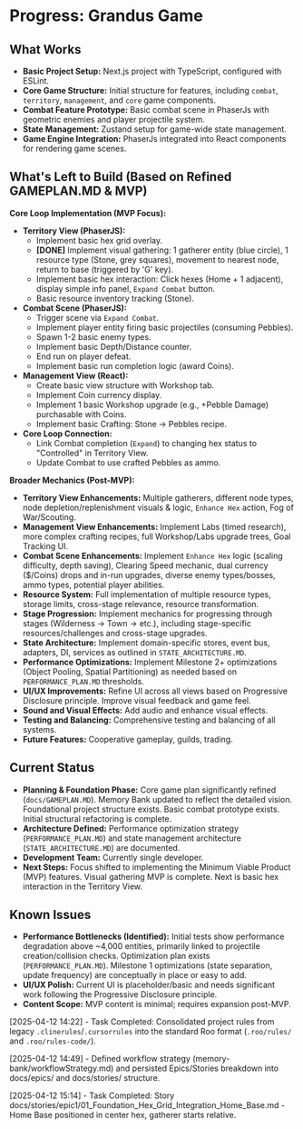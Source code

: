# Progress: Grandus Game

## What Works
- **Basic Project Setup:** Next.js project with TypeScript, configured with ESLint.
- **Core Game Structure:** Initial structure for features, including `combat`, `territory`, `management`, and `core` game components.
- **Combat Feature Prototype:** Basic combat scene in PhaserJs with geometric enemies and player projectile system.
- **State Management:** Zustand setup for game-wide state management.
- **Game Engine Integration:** PhaserJs integrated into React components for rendering game scenes.

## What's Left to Build (Based on Refined GAMEPLAN.MD & MVP)

**Core Loop Implementation (MVP Focus):**
-   **Territory View (PhaserJS):**
    -   Implement basic hex grid overlay.
    -   **[DONE]** Implement visual gathering: 1 gatherer entity (blue circle), 1 resource type (Stone, grey squares), movement to nearest node, return to base (triggered by 'G' key).
    -   Implement basic hex interaction: Click hexes (Home + 1 adjacent), display simple info panel, `Expand Combat` button.
    -   Basic resource inventory tracking (Stone).
-   **Combat Scene (PhaserJS):**
    -   Trigger scene via `Expand Combat`.
    -   Implement player entity firing basic projectiles (consuming Pebbles).
    -   Spawn 1-2 basic enemy types.
    -   Implement basic Depth/Distance counter.
    -   End run on player defeat.
    -   Implement basic run completion logic (award Coins).
-   **Management View (React):**
    -   Create basic view structure with Workshop tab.
    -   Implement Coin currency display.
    -   Implement 1 basic Workshop upgrade (e.g., +Pebble Damage) purchasable with Coins.
    -   Implement basic Crafting: Stone -> Pebbles recipe.
-   **Core Loop Connection:**
    -   Link Combat completion (`Expand`) to changing hex status to "Controlled" in Territory View.
    -   Update Combat to use crafted Pebbles as ammo.

**Broader Mechanics (Post-MVP):**
-   **Territory View Enhancements:** Multiple gatherers, different node types, node depletion/replenishment visuals & logic, `Enhance Hex` action, Fog of War/Scouting.
-   **Management View Enhancements:** Implement Labs (timed research), more complex crafting recipes, full Workshop/Labs upgrade trees, Goal Tracking UI.
-   **Combat Scene Enhancements:** Implement `Enhance Hex` logic (scaling difficulty, depth saving), Clearing Speed mechanic, dual currency ($/Coins) drops and in-run upgrades, diverse enemy types/bosses, ammo types, potential player abilities.
-   **Resource System:** Full implementation of multiple resource types, storage limits, cross-stage relevance, resource transformation.
-   **Stage Progression:** Implement mechanics for progressing through stages (Wilderness -> Town -> etc.), including stage-specific resources/challenges and cross-stage upgrades.
-   **State Architecture:** Implement domain-specific stores, event bus, adapters, DI, services as outlined in `STATE_ARCHITECTURE.MD`.
-   **Performance Optimizations:** Implement Milestone 2+ optimizations (Object Pooling, Spatial Partitioning) as needed based on `PERFORMANCE_PLAN.MD` thresholds.
-   **UI/UX Improvements:** Refine UI across all views based on Progressive Disclosure principle. Improve visual feedback and game feel.
-   **Sound and Visual Effects:** Add audio and enhance visual effects.
-   **Testing and Balancing:** Comprehensive testing and balancing of all systems.
-   **Future Features:** Cooperative gameplay, guilds, trading.

## Current Status
- **Planning & Foundation Phase:** Core game plan significantly refined (`docs/GAMEPLAN.MD`). Memory Bank updated to reflect the detailed vision. Foundational project structure exists. Basic combat prototype exists. Initial structural refactoring is complete.
- **Architecture Defined:** Performance optimization strategy (`PERFORMANCE_PLAN.MD`) and state management architecture (`STATE_ARCHITECTURE.MD`) are documented.
- **Development Team:** Currently single developer.
- **Next Steps:** Focus shifted to implementing the Minimum Viable Product (MVP) features. Visual gathering MVP is complete. Next is basic hex interaction in the Territory View.

## Known Issues
- **Performance Bottlenecks (Identified):** Initial tests show performance degradation above ~4,000 entities, primarily linked to projectile creation/collision checks. Optimization plan exists (`PERFORMANCE_PLAN.MD`). Milestone 1 optimizations (state separation, update frequency) are conceptually in place or easy to add.
- **UI/UX Polish:** Current UI is placeholder/basic and needs significant work following the Progressive Disclosure principle.
- **Content Scope:** MVP content is minimal; requires expansion post-MVP.

[2025-04-12 14:22] - Task Completed: Consolidated project rules from legacy `.clinerules`/`.cursorrules` into the standard Roo format (`.roo/rules/` and `.roo/rules-code/`).

[2025-04-12 14:49] - Defined workflow strategy (memory-bank/workflowStrategy.md) and persisted Epics/Stories breakdown into docs/epics/ and docs/stories/ structure.

[2025-04-12 15:14] - Task Completed: Story docs/stories/epic1/01_Foundation_Hex_Grid_Integration_Home_Base.md - Home Base positioned in center hex, gatherer starts relative.
